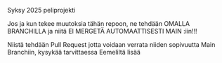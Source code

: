 Syksy 2025 peliprojekti


Jos ja kun tekee muutoksia tähän repoon, ne tehdään OMALLA BRANCHILLA ja niitä EI MERGETÄ AUTOMAATTISESTI MAIN :iin!!!

Niistä tehdään Pull Request jotta voidaan verrata niiden sopivuutta Main Branchiin,
kysykää tarvittaessa Eemeliltä lisää
